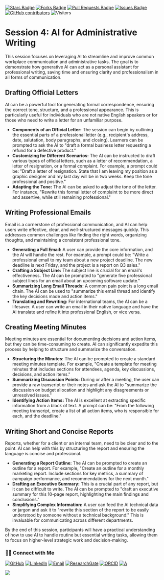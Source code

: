 <a href="https://github.com/drshahizan/short-course/stargazers"><img src="https://img.shields.io/github/stars/drshahizan/short-course" alt="Stars Badge"/></a>
<a href="https://github.com/drshahizan/short-course/network/members"><img src="https://img.shields.io/github/forks/drshahizan/short-course" alt="Forks Badge"/></a>
<a href="https://github.com/drshahizan/short-course/pulls"><img src="https://img.shields.io/github/issues-pr/drshahizan/short-course" alt="Pull Requests Badge"/></a>
<a href="https://github.com/drshahizan/short-course"><img src="https://img.shields.io/github/issues/drshahizan/short-course" alt="Issues Badge"/></a>
<a href="https://github.com/drshahizan/short-course/graphs/contributors"><img alt="GitHub contributors" src="https://img.shields.io/github/contributors/drshahizan/short-course?color=2b9348"></a>
![Visitors](https://api.visitorbadge.io/api/visitors?path=https%3A%2F%2Fgithub.com%2Fdrshahizan%2Fshort-course&labelColor=%23d9e3f0&countColor=%23697689&style=flat)

# Session 4: AI for Administrative Writing

This session focuses on leveraging AI to streamline and improve common workplace communication and administrative tasks. The goal is to demonstrate how generative AI can act as a personal assistant for professional writing, saving time and ensuring clarity and professionalism in all forms of communication.

## Drafting Official Letters

AI can be a powerful tool for generating formal correspondence, ensuring the correct tone, structure, and a professional appearance. This is particularly useful for individuals who are not native English speakers or for those who need to write a letter for an unfamiliar purpose.

* **Components of an Official Letter:** The session can begin by outlining the essential parts of a professional letter (e.g., recipient's address, date, salutation, body paragraphs, and closing). Learners can be prompted to ask the AI to "draft a formal business letter requesting a refund for a defective product."
* **Customizing for Different Scenarios:** The AI can be instructed to draft various types of official letters, such as a letter of recommendation, a letter of resignation, or a formal complaint. For example, a prompt could be: "Draft a letter of resignation. State that I am leaving my position as a graphic designer and my last day will be in two weeks. Keep the tone professional and positive."
* **Adapting the Tone:** The AI can be asked to adjust the tone of the letter. For instance, "Rewrite this formal letter of complaint to be more direct and assertive, while still remaining professional."

## Writing Professional Emails

Email is a cornerstone of professional communication, and AI can help users write effective, clear, and well-structured messages quickly. This addresses common challenges like finding the right words, organizing thoughts, and maintaining a consistent professional tone.

* **Generating a Full Email:** A user can provide the core information, and the AI will handle the rest. For example, a prompt could be: "Write a professional email to my team about a new project deadline. The new deadline is next Friday, and the project is a report on Q3 sales."
* **Crafting a Subject Line:** The subject line is crucial for an email's effectiveness. The AI can be prompted to "generate five professional subject lines for an email about an upcoming software update."
* **Summarizing Long Email Threads:** A common pain point is a long email chain. The AI can be used to "summarize this email thread and identify the key decisions made and action items."
* **Translating and Rewriting:** For international teams, the AI can be a lifesaver. A user can write an email in their native language and have the AI translate and refine it into professional English, or vice versa.

## Creating Meeting Minutes

Meeting minutes are essential for documenting decisions and action items, but they can be time-consuming to create. AI can significantly expedite this process by helping to structure and summarize the conversation.

* **Structuring the Minutes:** The AI can be prompted to create a standard meeting minutes template. For example, "Create a template for meeting minutes that includes sections for attendees, agenda, key discussions, decisions, and action items."
* **Summarizing Discussion Points:** During or after a meeting, the user can provide a raw transcript or their notes and ask the AI to "summarize the discussion on budget allocation and highlight any disagreements or unresolved issues."
* **Identifying Action Items:** The AI is excellent at extracting specific information from a block of text. A prompt can be: "From the following meeting transcript, create a list of all action items, who is responsible for each, and the deadline."

## Writing Short and Concise Reports

Reports, whether for a client or an internal team, need to be clear and to the point. AI can help with this by structuring the report and ensuring the language is concise and professional.

* **Generating a Report Outline:** The AI can be prompted to create an outline for a report. For example, "Create an outline for a monthly marketing report. Include sections for key metrics, a summary of campaign performance, and recommendations for the next month."
* **Drafting an Executive Summary:** This is a crucial part of any report, but it can be difficult to write. The AI can be prompted to "draft an executive summary for this 10-page report, highlighting the main findings and conclusions."
* **Simplifying Complex Information:** A user can feed the AI technical data or jargon and ask it to "rewrite this section of the report to be easily understood by someone without a technical background." This is invaluable for communicating across different departments.

By the end of this session, participants will have a practical understanding of how to use AI to handle routine but essential writing tasks, allowing them to focus on higher-level strategic work and decision-making.

### 🙌🏻 Connect with Me
<p align="left">
    <a href="https://github.com/drshahizan" target="_blank"><img alt="GitHub" src="https://img.shields.io/badge/-@drshahizan-181717?style=flat-square&logo=GitHub&logoColor=white"></a>
    <a href="https://www.linkedin.com/in/drshahizan" target="_blank"><img alt="LinkedIn" src="https://img.shields.io/badge/-drshahizan-blue?style=flat-square&logo=Linkedin&logoColor=white&link=https://www.linkedin.com/in/drshahizan/"></a>
    <a href="mailto:shahizan@utm.my" target="_blank"><img alt="Email" src="https://img.shields.io/badge/-shahizan@utm.my-c14438?style=flat-square&logo=Gmail&logoColor=white&link=mailto:shahizan@utm.my.com"></a>
    <a href="https://www.researchgate.net/profile/Mohd-Othman-28" target="_blank"><img alt="ResearchGate" src="https://img.shields.io/badge/-ResearchGate-00CCBB?style=flat-square&logo=ResearchGate&logoColor=white"></a>
    <a href="https://orcid.org/0000-0003-4261-1873" target="_blank"><img alt="ORCID" src="https://img.shields.io/badge/-ORCID-A6CE39?style=flat-square&logo=ORCID&logoColor=white"></a> 
 <a href="https://visitorbadge.io/status?path=https%3A%2F%2Fgithub.com%2Fdrshahizan" target="_blank"><img alt="A" src="https://api.visitorbadge.io/api/visitors?path=https%3A%2F%2Fgithub.com%2Fdrshahizan&labelColor=%23697689&countColor=%23555555&style=plastic"></a>
 
![](https://hit.yhype.me/github/profile?user_id=81284918)
</p>

